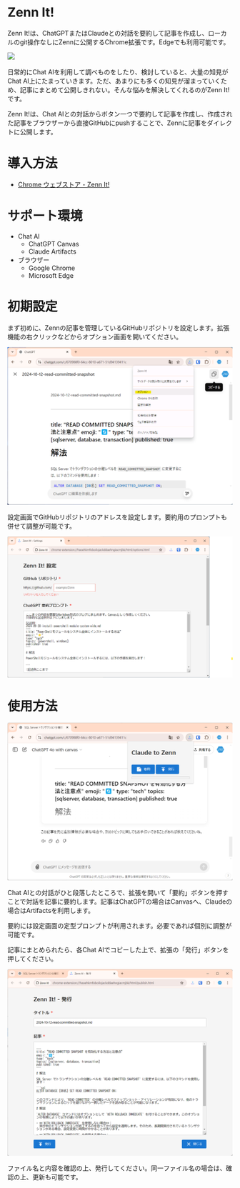 # Zenn It!

Zenn It!は、ChatGPTまたはClaudeとの対話を要約して記事を作成し、ローカルのgit操作なしにZennに公開するChrome拡張です。Edgeでも利用可能です。

![](assets/Animation.gif)

日常的にChat AIを利用して調べものをしたり、検討していると、大量の知見がChat AI上にたまっていきます。ただ、あまりにも多くの知見が溜まっていくため、記事にまとめて公開しきれない。そんな悩みを解決してくれるのがZenn It!です。

Zenn It!は、Chat AIとの対話からボタン一つで要約して記事を作成し、作成された記事をブラウザーから直接GitHubにpushすることで、Zennに記事をダイレクトに公開します。

# 導入方法

- [Chrome ウェブストア - Zenn It!](https://chromewebstore.google.com/detail/Zenn+It%21/lhfagcodgjiglflidojjacmmiijhofee)

# サポート環境

- Chat AI
  - ChatGPT Canvas
  - Claude Artifacts
- ブラウザー
  - Google Chrome
  - Microsoft Edge

# 初期設定

まず初めに、Zennの記事を管理しているGitHubリポジトリを設定します。拡張機能の右クリックなどからオプション画面を開いてください。

![](assets/open-options.png)

設定画面でGitHubリポジトリのアドレスを設定します。要約用のプロンプトも併せて調整が可能です。

![](assets/options.png)

# 使用方法

![](assets/usage.png)

Chat AIとの対話がひと段落したところで、拡張を開いて「要約」ボタンを押すことで対話を記事に要約します。記事はChatGPTの場合はCanvasへ、Claudeの場合はArtifactsを利用します。

要約には設定画面の定型プロンプトが利用されます。必要であれば個別に調整が可能です。

記事にまとめられたら、各Chat AIでコピーした上で、拡張の「発行」ボタンを押してください。

![](assets/publish.png)

ファイル名と内容を確認の上、発行してください。同一ファイル名の場合は、確認の上、更新も可能です。